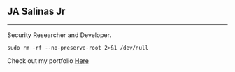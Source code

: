 ## JA Salinas Jr

----------------------

Security Researcher and Developer.

```
sudo rm -rf --no-preserve-root 2>&1 /dev/null
```

Check out my portfolio [Here](https://jsalinas212.github.io/personal-portfolio-challenge/)
